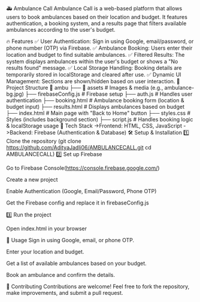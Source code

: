 🚑 Ambulance Call
Ambulance Call is a web-based platform that allows users to book ambulances based on their location and budget. It features authentication, a booking system, and a results page that filters available ambulances according to the user's budget.

🔥 Features
✅ User Authentication: Sign in using Google, email/password, or phone number (OTP) via Firebase.
✅ Ambulance Booking: Users enter their location and budget to find suitable ambulances.
✅ Filtered Results: The system displays ambulances within the user's budget or shows a "No results found" message.
✅ Local Storage Handling: Booking details are temporarily stored in localStorage and cleared after use.
✅ Dynamic UI Management: Sections are shown/hidden based on user interaction.
📂 Project Structure
📂 ambu
├── 📂 assets            # Images & media (e.g., ambulance-bg.jpg)
├── firebaseConfig.js   # Firebase setup
├── auth.js            # Handles user authentication
├── booking.html       # Ambulance booking form (location & budget input)
├── results.html       # Displays ambulances based on budget
├── index.html         # Main page with "Back to Home" button
├── styles.css         # Styles (includes background section)
├── script.js         # Handles booking logic & localStorage usage
🚀 Tech Stack
->Frontend: HTML, CSS, JavaScript
->Backend: Firebase (Authentication & Database)
🛠 Setup & Installation
1️⃣ Clone the repository
(git clone https://github.com/AdityaJadli06/AMBULANCECALL.git
cd AMBULANCECALL)
2️⃣ Set up Firebase

Go to Firebase Console(https://console.firebase.google.com/)

Create a new project

Enable Authentication (Google, Email/Password, Phone OTP)

Get the Firebase config and replace it in firebaseConfig.js

3️⃣ Run the project

Open index.html in your browser

📌 Usage
Sign in using Google, email, or phone OTP.

Enter your location and budget.

Get a list of available ambulances based on your budget.

Book an ambulance and confirm the details.

🤝 Contributing
Contributions are welcome! Feel free to fork the repository, make improvements, and submit a pull request.

